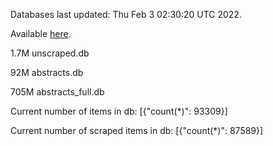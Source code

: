 Databases last updated: Thu Feb  3 02:30:20 UTC 2022. 

Available [here](https://github.com/cbeauhilton/ash-db/releases).

1.7M	unscraped.db

92M	abstracts.db

705M	abstracts_full.db

Current number of items in db:
[{"count(*)": 93309}]

Current number of scraped items in db:
[{"count(*)": 87589}]
